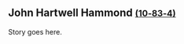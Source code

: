 ## John Hartwell Hammond <small>[(10‑83‑4)](https://brisbane.discovereverafter.com/profile/31865694 "Go to Memorial Information" )</small>

Story goes here. 